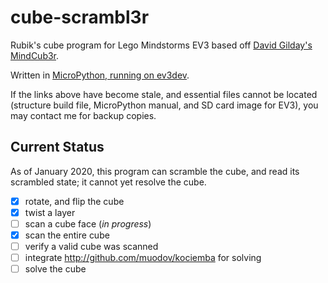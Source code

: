 # cube-scrambl3r
Rubik's cube program for Lego Mindstorms EV3
based off [David Gilday's MindCub3r](https://www.mindcuber.com/mindcub3r/mindcub3r.html).

Written in [MicroPython, running on ev3dev](https://education.lego.com/en-us/support/mindstorms-ev3/python-for-ev3).

If the links above have become stale, and essential files cannot be located (structure build file, 
MicroPython manual, and SD card image for EV3), you may contact me for backup copies.

<!-- https://drive.google.com/drive/u/0/folders/1jUdjHS22F1zwnxoQA3R3IfTaT3J7NjvH -->

## Current Status
As of January 2020, this program can scramble the cube, and read its scrambled state; it cannot yet
resolve the cube.

- [x] rotate, and flip the cube
- [x] twist a layer
- [ ] scan a cube face (_in progress_)
- [x] scan the entire cube
- [ ] verify a valid cube was scanned
- [ ] integrate http://github.com/muodov/kociemba for solving
- [ ] solve the cube
